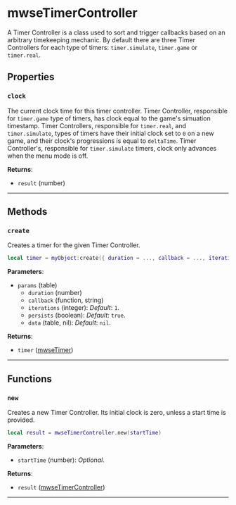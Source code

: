 <!---
	This file is autogenerated. Do not edit this file manually. Your changes will be ignored.
	More information: https://github.com/MWSE/MWSE/tree/master/docs
-->

# mwseTimerController

A Timer Controller is a class used to sort and trigger callbacks based on an arbitrary timekeeping mechanic. By default there are three Timer Controllers for each type of timers: `timer.simulate`, `timer.game` or `timer.real`.

## Properties

### `clock`

The current clock time for this timer controller. Timer Controller, responsible for `timer.game` type of timers, has clock equal to the game's simuation timestamp. Timer Controllers, responsible for `timer.real`, and `timer.simulate`, types of timers have their initial clock set to `0` on a new game, and their clock's progressions is equal to `deltaTime`. Timer Controller's, responsible for `timer.simulate` timers, clock only advances when the menu mode is off.

**Returns**:

* `result` (number)

***

## Methods

### `create`

Creates a timer for the given Timer Controller.

```lua
local timer = myObject:create({ duration = ..., callback = ..., iterations = ..., persists = ..., data = ... })
```

**Parameters**:

* `params` (table)
	* `duration` (number)
	* `callback` (function, string)
	* `iterations` (integer): *Default*: `1`.
	* `persists` (boolean): *Default*: `true`.
	* `data` (table, nil): *Default*: `nil`.

**Returns**:

* `timer` ([mwseTimer](../../types/mwseTimer))

***

## Functions

### `new`

Creates a new Timer Controller. Its initial clock is zero, unless a start time is provided.

```lua
local result = mwseTimerController.new(startTime)
```

**Parameters**:

* `startTime` (number): *Optional*.

**Returns**:

* `result` ([mwseTimerController](../../types/mwseTimerController))

***

